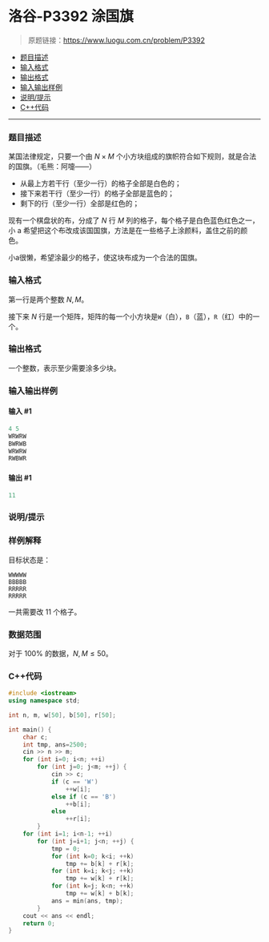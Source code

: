 # 洛谷-P3392 涂国旗

> 原题链接：https://www.luogu.com.cn/problem/P3392

- [题目描述](#题目描述)
- [输入格式](#输入格式)
- [输出格式](#输出格式)
- [输入输出样例](#输入输出样例)
- [说明/提示](#说明/提示)
- [C++代码](#C++代码)

---

### <a name="题目描述">题目描述</a>

某国法律规定，只要一个由 $N \times M$ 个小方块组成的旗帜符合如下规则，就是合法的国旗。（毛熊：阿嚏——）

- 从最上方若干行（至少一行）的格子全部是白色的；
- 接下来若干行（至少一行）的格子全部是蓝色的；
- 剩下的行（至少一行）全部是红色的；

现有一个棋盘状的布，分成了 $N$ 行 $M$ 列的格子，每个格子是白色蓝色红色之一，小 a 希望把这个布改成该国国旗，方法是在一些格子上涂颜料，盖住之前的颜色。

小a很懒，希望涂最少的格子，使这块布成为一个合法的国旗。

### <a name="输入格式">输入格式</a>

第一行是两个整数 $N,M$。

接下来 $N$ 行是一个矩阵，矩阵的每一个小方块是`W`（白），`B`（蓝），`R`（红）中的一个。

### <a name="输出格式">输出格式</a>

一个整数，表示至少需要涂多少块。

### <a name="输入输出样例">输入输出样例</a>

#### 输入 #1

```c++
4 5
WRWRW
BWRWB
WRWRW
RWBWR
```

#### 输出 #1

```c++
11
```

### <a name="说明/提示">说明/提示</a>

### 样例解释

目标状态是：

```plain
WWWWW
BBBBB
RRRRR
RRRRR
```

一共需要改 $11$ 个格子。

### 数据范围

对于 $100\%$ 的数据，$N,M \leq 50$。

### <a name="C++代码">C++代码</a>

```c++
#include <iostream>
using namespace std;

int n, m, w[50], b[50], r[50];

int main() {
    char c;
    int tmp, ans=2500;
    cin >> n >> m;
    for (int i=0; i<n; ++i)
        for (int j=0; j<m; ++j) {
            cin >> c;
            if (c == 'W')
                ++w[i];
            else if (c == 'B')
                ++b[i];
            else
                ++r[i];
        }
    for (int i=1; i<n-1; ++i)
        for (int j=i+1; j<n; ++j) {
            tmp = 0;
            for (int k=0; k<i; ++k)
                tmp += b[k] + r[k];
            for (int k=i; k<j; ++k)
                tmp += w[k] + r[k];
            for (int k=j; k<n; ++k)
                tmp += w[k] + b[k];
            ans = min(ans, tmp);
        }
    cout << ans << endl;
    return 0;
}
```